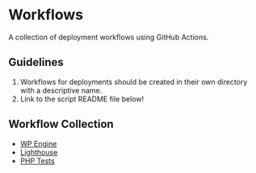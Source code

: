 # Workflows

A collection of deployment workflows using GitHub Actions.

## Guidelines

1. Workflows for deployments should be created in their own directory with a descriptive name.
1. Link to the script README file below!

## Workflow Collection

- [WP Engine](./wpengine/README.md)
- [Lighthouse](./lighthouse/README.md)
- [PHP Tests](./phptests/README.md)
